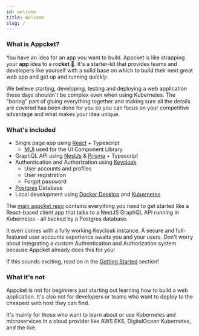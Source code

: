 ```yaml
---
id: welcome
title: Welcome
slug: /
---
```


### What is Appcket?

You have an idea for an app you want to build. Appcket is like strapping your **app** idea to a ro**cket** :rocket:. It's a starter-kit that provides teams and developers like yourself with a solid base on which to build their next great web app and get up and running *quickly*.

We believe starting, developing, testing and deploying a web application these days shouldn't be complex even when using Kubernetes. The "boring" part of gluing everything together and making sure all the details are covered has been done for you so you can focus on your competitive advantage and what makes your idea unique.

### What's included

* Single page app using [React](https://reactjs.org/) + Typescript
    * [MUI](https://mui.com/) used for the UI Component Library
* GraphQL API using [NestJs](https://nestjs.com/) & [Prisma](https://www.prisma.io/) + Typescript
* Authentication and Authorization using [Keycloak](https://www.keycloak.org/)
    * User accounts and profiles
    * User registration
    * Forgot password
* [Postgres](https://www.postgresql.org/) Database
* Local development using [Docker Desktop](https://docs.docker.com/desktop/) and [Kubernetes](https://kubernetes.io/)

The [main appcket repo](https://github.com/appcket/appcket-org) contains everything you need to get started like a React-based client app that talks to a NestJS GraphQL API running in Kubernetes - all backed by a Postgres database.

It even comes with a fully working Keycloak instance. A secure and full-featured user accounts experience awaits you and your users. Don't worry about integrating a custom Authentication and Authorization system because Appcket already does this for you!

If this sounds exciting, read on in the [Getting Started](../getting-started/prerequisites) section!

### What it's not

Appcket is not for beginners just starting out learning how to build a web application. It's also not for developers or teams who want to deploy to the cheapest web host they can find.

It's mainly for those who want to learn about or use Kubernetes and microservices in a cloud provider like AWS EKS, DigitalOcean Kubernetes, and the like.